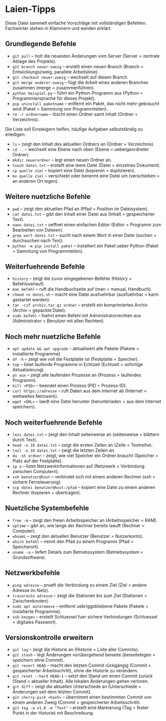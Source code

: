 # Laien-Tipps

Diese Datei sammelt einfache Vorschläge mit vollständigen Befehlen. Fachwörter stehen in Klammern und werden erklärt.

## Grundlegende Befehle

- `git pull` – holt die neuesten Änderungen vom Server (Server = zentrale Ablage des Projekts).
- `git branch neuer-zweig` – erstellt einen neuen Branch (Branch = Entwicklungszweig, parallele Arbeitslinie).
- `git checkout neuer-zweig` – wechselt auf diesen Branch.
- `git merge anderer-zweig` – fügt die Arbeit eines anderen Branches zusammen (merge = zusammenführen).
- `python beispiel.py` – führt ein Python-Programm aus (Python = Programmiersprache für dieses Projekt).
- `pip uninstall paketname` – entfernt ein Paket, das nicht mehr gebraucht wird (Paket = Sammlung von Programmteilen).
- `rm -r ordnername` – löscht einen Ordner samt Inhalt (Ordner = Verzeichnis).

Die Liste soll Einsteigern helfen, häufige Aufgaben selbstständig zu erledigen.
- `ls` – zeigt den Inhalt des aktuellen Ordners an (Ordner = Verzeichnis).
- `cd ..` – wechselt eine Ebene nach oben (Ebene = uebergeordneter Ordner).
- `mkdir neuerordner` – legt einen neuen Ordner an.
- `touch datei.txt` – erstellt eine leere Datei (Datei = einzelnes Dokument).
- `cp quelle ziel` – kopiert eine Datei (kopieren = duplizieren).
- `mv quelle ziel` – verschiebt oder benennt eine Datei um (verschieben = an anderen Ort legen).

## Weitere nuetzliche Befehle

- `pwd` – zeigt den aktuellen Pfad an (Pfad = Position im Dateisystem).
- `cat datei.txt` – gibt den Inhalt einer Datei aus (Inhalt = gespeicherter Text).
- `nano datei.txt` – oeffnet einen einfachen Editor (Editor = Programm zum Bearbeiten von Dateien).
- `grep wort datei.txt` – sucht nach einem Wort in einer Datei (suchen = durchsuchen nach Text).
- `python -m pip install paket` – installiert ein Paket ueber Python (Paket = Sammlung von Programmteilen).

## Weiterfuehrende Befehle

- `history` – zeigt die zuvor eingegebenen Befehle (History = Befehlsverlauf).
- `man befehl` – ruft die Handbuchseite auf (man = manual, Handbuch).
- `chmod +x datei.sh` – macht eine Datei ausfuehrbar (ausfuehrbar = kann gestartet werden).
- `tar -czf archiv.tar.gz ordner` – erstellt ein komprimiertes Archiv (Archiv = gepackte Datei).
- `sudo befehl` – fuehrt einen Befehl mit Administratorrechten aus (Administrator = Benutzer mit allen Rechten).

## Noch mehr nuetzliche Befehle

- `apt update && apt upgrade` – aktualisiert alle Pakete (Pakete = installierte Programme).
- `df -h` – zeigt wie voll die Festplatte ist (Festplatte = Speicher).
- `top` – listet laufende Programme in Echtzeit (Echtzeit = sofortige Aktualisierung).
- `ps aux` – zeigt alle laufenden Prozesse an (Prozess = laufendes Programm).
- `kill <PID>` – beendet einen Prozess (PID = Prozess-ID).
- `curl https://adresse` – ruft Daten aus dem Internet ab (Internet = weltweites Netzwerk).
- `wget <URL>` – laedt eine Datei herunter (herunterladen = aus dem Internet speichern).

## Noch weiterfuehrende Befehle

- `less datei.txt` – zeigt den Inhalt seitenweise an (seitenweise = blättern durch Text).
- `head -n 10 datei.txt` – zeigt die ersten Zeilen an (Zeile = Textreihe).
- `tail -n 10 datei.txt` – zeigt die letzten Zeilen an.
- `du -sh ordner` – zeigt, wie viel Speicher ein Ordner braucht (Speicher = Platz auf der Festplatte).
- `ip a` – listet Netzwerkinformationen auf (Netzwerk = Verbindung zwischen Computern).
- `ssh benutzer@host` – verbindet sich mit einem anderen Rechner (ssh = sichere Fernsteuerung).
- `scp datei benutzer@host:/pfad` – kopiert eine Datei zu einem anderen Rechner (kopieren = übertragen).

## Nuetzliche Systembefehle

- `free -m` – zeigt den freien Arbeitsspeicher an (Arbeitsspeicher = RAM).
- `uptime` – gibt an, wie lange der Rechner bereits laeuft (Rechner = Computer).
- `whoami` – zeigt den aktuellen Benutzer (Benutzer = Nutzerkonto).
- `which befehl` – nennt den Pfad zu einem Programm (Pfad = Speicherort).
- `uname -a` – liefert Details zum Betriebssystem (Betriebssystem = Grundsoftware).

## Netzwerkbefehle

- `ping adresse` – prueft die Verbindung zu einem Ziel (Ziel = andere Adresse im Netz).
- `traceroute adresse` – zeigt die Stationen bis zum Ziel (Stationen = Zwischenknoten).
- `sudo apt autoremove` – entfernt uebriggebliebene Pakete (Pakete = installierte Programme).
- `ssh-keygen` – erstellt Schluessel fuer sichere Verbindungen (Schluessel = digitales Passwort).

## Versionskontrolle erweitern

- `git log` – zeigt die Historie an (Historie = Liste aller Commits).
- `git stash` – legt Änderungen vorübergehend beiseite (beiseitelegen = speichern ohne Commit).
- `git revert HEAD` – macht den letzten Commit rückgängig (Commit = gespeicherter Arbeitsschritt), ohne die Historie zu verändern.
- `git reset --hard HEAD~1` – setzt den Stand um einen Commit zurück (Stand = aktueller Inhalt). Alle lokalen Änderungen gehen verloren.
- `git diff` – zeigt die aktuellen Unterschiede an (Unterschiede = Änderungen seit dem letzten Commit).
- `git cherry-pick <hash>` – übernimmt einen bestimmten Commit von einem anderen Zweig (Commit = gespeicherter Arbeitsschritt).
- `git tag -a v1.0 -m "Text"` – erstellt eine Markierung (Tag = fester Punkt in der Historie) mit Beschreibung.
